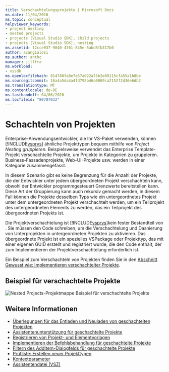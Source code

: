 ```yaml
---
title: Verschachtelungsprojekte | Microsoft Docs
ms.date: 11/04/2016
ms.topic: conceptual
helpviewer_keywords:
- project nesting
- nested projects
- projects [Visual Studio SDK], child projects
- projects [Visual Studio SDK], nesting
ms.assetid: 12cce037-9840-4761-845e-5abd5fb317b0
author: acangialosi
ms.author: anthc
manager: jillfra
ms.workload:
- vssdk
ms.openlocfilehash: 814780fa8e7e57a022a75b2e09115cfa55a1b8be
ms.sourcegitcommit: 16a4a5da4a4fd795b46a0869ca2152f2d36e6db2
ms.translationtype: MT
ms.contentlocale: de-DE
ms.lasthandoff: 04/06/2020
ms.locfileid: "80707032"
---
```

# <a name="nesting-projects"></a>Schachteln von Projekten
Enterprise-Anwendungsentwickler, die Ihr VS-Paket verwenden, können [!INCLUDE[vsprvs](../../code-quality/includes/vsprvs_md.md)] ähnliche Projekttypen bequem mithilfe von *Project Nesting gruppieren.* Beispielsweise verwendet das Enterprise Template-Projekt verschachtelte Projekte, um Projekte in Kategorien zu gruppieren. Business-Fassadenprojekte, Web-UI-Projekte usw. werden in einer Kategorie zusammengefasst.

 In diesem Szenario gibt es keine Begrenzung für die Anzahl der Projekte, die der Entwickler unter jedem übergeordneten Projekt verschachteln kann, obwohl der Entwickler programmgesteuert Grenzwerte bereitstellen kann. Diese Art der Gruppierung kann auch rekursiv gemacht werden, in diesem Fall können die Projekte desselben Typs wie ein untergeordnetes Projekt unter dem untergeordneten Projekt verschachtelt werden, um ein Teilprojekt des untergeordneten Elements zu werden, das ein Teilprojekt des übergeordneten Projekts ist.

 Die Projektverschachtelung ist [!INCLUDE[vsprvs](../../code-quality/includes/vsprvs_md.md)]kein fester Bestandteil von . Sie müssen den Code schreiben, um die Verschachtelung und Dasnierung von Unterprojekten in untergeordneten Projekten zu aktivieren. Das übergeordnete Projekt ist ein spezielles VSPackage oder Projekttyp, das mit einer eigenen GUID erstellt und registriert wurde, die den Code enthält, der zum Implementieren der Projektverschachtelung erforderlich ist.

 Ein Beispiel zum Verschachteln von Projekten finden Sie in den [Abschnitt Gewusst wie: Implementieren verschachtelter Projekte](../../extensibility/internals/how-to-implement-nested-projects.md).

## <a name="nested-projects-example"></a>Beispiel für verschachtelte Projekte
 ![Nested Projects-Projektmappe](../../extensibility/internals/media/vsnestedprojects.gif "vsNestedProjects") Beispiel für verschachtelte Projekte

## <a name="see-also"></a>Weitere Informationen
- [Überlegungen für das Entladen und Neuladen von geschachtelten Projekten](../../extensibility/internals/considerations-for-unloading-and-reloading-nested-projects.md)
- [Assistentenunterstützung für geschachtelte Projekte](../../extensibility/internals/wizard-support-for-nested-projects.md)
- [Registrieren von Projekt- und Elementvorlagen](../../extensibility/internals/registering-project-and-item-templates.md)
- [Implementieren der Befehlsbehandlung für geschachtelte Projekte](../../extensibility/internals/implementing-command-handling-for-nested-projects.md)
- [Filtern des AddItem-Dialogfelds für geschachtelte Projekte](../../extensibility/internals/filtering-the-additem-dialog-box-for-nested-projects.md)
- [Prüfliste: Erstellen neuer Projekttypen](../../extensibility/internals/checklist-creating-new-project-types.md)
- [Kontextparameter](../../extensibility/internals/context-parameters.md)
- [Assistentendatei (VSZ)](../../extensibility/internals/wizard-dot-vsz-file.md)
